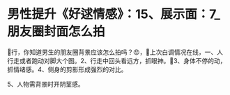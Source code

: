 # 男性提升《好逑情感》：15、展示面：7_朋友圈封面怎么拍

🎼行，你知道男生的朋友圈背景应该怎么拍吗？😡，🎼上次白调情况在线，一、人行走或者跑动对脚大个图。2、行走中回头看远方，抓眼神。🎼3、身体不停的动，抓情绪感。4、侧身的剪影形成强烈的对比。

5、人物需背景时开阴茎感。